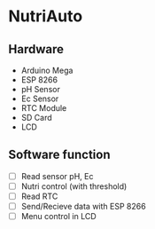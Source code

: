 # NutriAuto


## Hardware

- Arduino Mega
- ESP 8266
- pH Sensor
- Ec Sensor
- RTC Module
- SD Card
- LCD 

## Software function

- [ ] Read sensor pH, Ec
- [ ] Nutri control (with threshold)
- [ ] Read RTC
- [ ] Send/Recieve data with ESP 8266
- [ ] Menu control in LCD
